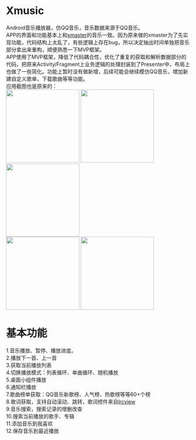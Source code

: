 # Xmusic
Android音乐播放器，仿QQ音乐，音乐数据来源于QQ音乐。
</br>
APP的界面和功能基本上和[xmaster](https://github.com/xuyiyiyi/xmaster)的音乐一致。因为原来做的xmaster为了先实现功能，代码结构上太乱了，有些逻辑上存在bug，所以决定抽出时间单独把音乐部分拿出来重构，顺便熟悉一下MVP框架。
</br>
APP使用了MVP框架，降低了代码耦合性，优化了重复的获取和解析数据部分的代码，把原来Activity/Fragment上业务逻辑的处理封装到了Presenter中，布局上也做了一些简化。功能上暂时没有做新增，后续可能会继续模仿QQ音乐，增加新建自定义歌单、下载歌曲等等功能。
</br>
应用截图也是原来的：
</br>
<img src="https://github.com/xuyiyiyi/xmaster/raw/master/screenshot/music.jpg" width="200"/>
<img src="https://github.com/xuyiyiyi/xmaster/raw/master/screenshot/music1.jpg" width="200"/>
<img src="https://github.com/xuyiyiyi/xmaster/raw/master/screenshot/music2.jpg" width="200"/>
</br>
<img src="https://github.com/xuyiyiyi/xmaster/raw/master/screenshot/notification.jpg" width="200"/>
<img src="https://github.com/xuyiyiyi/xmaster/raw/master/screenshot/widget.jpg" width="200"/>
# 基本功能
1.音乐播放、暂停、播放进度。
</br>
2.播放下一首、上一首
</br>
3.获取当前播放列表
</br>
4.切换播放模式：列表循环、单曲循环、随机播放
</br>
5.桌面小组件播放
</br>
6.通知栏播放
</br>
7.歌曲榜单获取：QQ音乐新歌榜、人气榜、热歌榜等等60+个榜
</br>
8.歌词获取，支持自动滚动、跳转，歌词控件来自[lrcview](https://github.com/wangchenyan/lrcview)
</br>
9.音乐搜索，搜索记录的增删改查
</br>
10.搜索当前播放的歌手、专辑
</br>
11.添加音乐到我喜欢
</br>
12.保存音乐到最近播放
